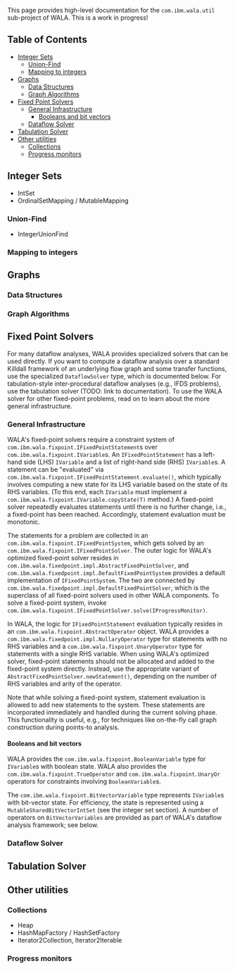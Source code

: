 This page provides high-level documentation for the `com.ibm.wala.util` sub-project of WALA.  This is a work in progress!

## Table of Contents
  * [Integer Sets](#integer-sets)
    * [Union-Find](#union-find)
    * [Mapping to integers](#mapping-to-integers)
  * [Graphs](#graphs)
    * [Data Structures](#data-structures)
    * [Graph Algorithms](#graph-algorithms)
  * [Fixed Point Solvers](#fixed-point-solvers)
    * [General Infrastructure](#general-infrastructure)
      * [Booleans and bit vectors](#booleans-and-bit-vectors)
    * [Dataflow Solver](#dataflow-solver)
  * [Tabulation Solver](#tabulation-solver)
  * [Other utilities](#other-utilities)
    * [Collections](#collections)
    * [Progress monitors](#progress-monitors)

## Integer Sets

* IntSet
* OrdinalSetMapping / MutableMapping

### Union-Find

* IntegerUnionFind

### Mapping to integers


## Graphs

### Data Structures

### Graph Algorithms

## Fixed Point Solvers

For many dataflow analyses, WALA provides specialized solvers that can be used directly.  If you want to compute a dataflow analysis over a standard Killdall framework of an underlying flow graph and some transfer functions, use the specialized `DataflowSolver` type, which is documented below.  For tabulation-style inter-procedural dataflow analyses (e.g., IFDS problems), use the tabulation solver (TODO: link to documentation).  To use the WALA solver for other fixed-point problems, read on to learn about the more general infrastructure.  

### General Infrastructure

WALA's fixed-point solvers require a constraint system of `com.ibm.wala.fixpoint.IFixedPointStatement`s over `com.ibm.wala.fixpoint.IVariable`s.  An `IFixedPointStatement` has a left-hand side (LHS) `IVariable` and a list of right-hand side (RHS) `IVariable`s.  A statement can be "evaluated" via `com.ibm.wala.fixpoint.IFixedPointStatement.evaluate()`, which typically involves computing a new state for its LHS variable based on the state of its RHS variables.  (To this end, each `IVariable` must implement a `com.ibm.wala.fixpoint.IVariable.copyState(T)` method.)  A fixed-point solver repeatedly evaluates statements until there is no further change, i.e., a fixed-point has been reached.  Accordingly, statement evaluation must be monotonic.    

The statements for a problem are collected in an `com.ibm.wala.fixpoint.IFixedPointSystem`, which gets solved by an `com.ibm.wala.fixpoint.IFixedPointSolver`.  The outer logic for WALA's optimized fixed-point solver resides in `com.ibm.wala.fixedpoint.impl.AbstractFixedPointSolver`, and `com.ibm.wala.fixedpoint.impl.DefaultFixedPointSystem` provides a default implementation of `IFixedPointSystem`.  The two are connected by `com.ibm.wala.fixedpoint.impl.DefaultFixedPointSolver`, which is the superclass of all fixed-point solvers used in other WALA components.  To solve a fixed-point system, invoke `com.ibm.wala.fixpoint.IFixedPointSolver.solve(IProgressMonitor)`.

In WALA, the logic for `IFixedPointStatement` evaluation typically resides in an `com.ibm.wala.fixpoint.AbstractOperator` object.  WALA provides a `com.ibm.wala.fixedpoint.impl.NullaryOperator` type for statements with no RHS variables and a `com.ibm.wala.fixpoint.UnaryOperator` type for statements with a single RHS variable.  When using WALA's optimized solver, fixed-point statements should not be allocated and added to the fixed-point system directly.  Instead, use the appropriate variant of `AbstractFixedPointSolver.newStatement()`, depending on the number of RHS variables and arity of the operator.    

Note that while solving a fixed-point system, statement evaluation is allowed to add new statements to the system.  These statements are incorporated immediately and handled during the current solving phase.  This functionality is useful, e.g., for techniques like on-the-fly call graph construction during points-to analysis.

#### Booleans and bit vectors

WALA provides the `com.ibm.wala.fixpoint.BooleanVariable` type for `IVariable`s with boolean state.  WALA also provides the `com.ibm.wala.fixpoint.TrueOperator` and `com.ibm.wala.fixpoint.UnaryOr` operators for constraints involving `BooleanVariable`s.

The `com.ibm.wala.fixpoint.BitVectorVariable` type represents `IVariable`s with bit-vector state.  For efficiency, the state is represented using a `MutableSharedBitVectorIntSet` (see the integer set section).  A number of operators on `BitVectorVariables` are provided as part of WALA's dataflow analysis framework; see below.

### Dataflow Solver

## Tabulation Solver

## Other utilities

### Collections

* Heap 
* HashMapFactory / HashSetFactory
* Iterator2Collection, Iterator2Iterable

### Progress monitors



